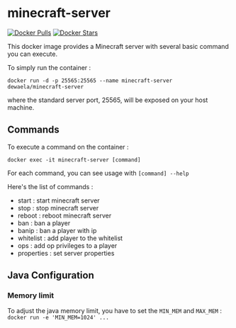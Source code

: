 # minecraft-server

[![Docker Pulls](https://img.shields.io/docker/pulls/dewaela/minecraft-server.svg)](https://hub.docker.com/r/dewaela/minecraft-server/)
[![Docker Stars](https://img.shields.io/docker/stars/dewaela/minecraft-server.svg?maxAge=2592000)](https://hub.docker.com/r/dewaela/minecraft-server/)

This docker image provides a Minecraft server with several basic command you can execute.

To simply run the container : 
  ```
  docker run -d -p 25565:25565 --name minecraft-server dewaela/minecraft-server
  ```
where the standard server port, 25565, will be exposed on your host machine.

## Commands

To execute a command on the container :
```
docker exec -it minecraft-server [command]
```
For each command, you can see usage with ```[command] --help```

Here's the list of commands :
  - start : start minecraft server
  - stop : stop minecraft server
  - reboot : reboot minecraft server
  - ban : ban a player
  - banip : ban a player with ip
  - whitelist : add player to the whitelist
  - ops : add op privileges to a player
  - properties : set server properties

## Java Configuration

### Memory limit

To adjust the java memory limit, you have to set the ```MIN_MEM``` and ```MAX_MEM``` :
``` docker run -e 'MIN_MEM=1024' ... ```



